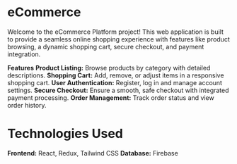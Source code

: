 # eCommerce

Welcome to the eCommerce Platform project! This web application is built to provide a seamless online shopping experience with features like product browsing, a dynamic shopping cart, secure checkout, and payment integration.

**Features**
**Product Listing:** Browse products by category with detailed descriptions.
**Shopping Cart:** Add, remove, or adjust items in a responsive shopping cart.
**User Authentication:** Register, log in and manage account settings.
**Secure Checkout:** Ensure a smooth, safe checkout with integrated payment processing.
**Order Management:** Track order status and view order history.

# Technologies Used
**Frontend:** React, Redux, Tailwind CSS
**Database:** Firebase
